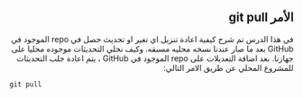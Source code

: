 ## <div dir=rtl> الأمر git pull </div>


<div dir=rtl>
في هذا الدرس تم شرح كيفية اعادة تنزيل اي تغير او تحديث حصل في  repo الموجود في GitHub بعد ما صار عندنا نسخه محليه مسبقه. وكيف نخلي التحديثات موجوده محليا على جهازنا. 
بعد اضافة التعديلات على  repo الموجود في GitHub ، يتم اعادة جلب التحديثات للمشروع المحلي عن طريق الامر التالي: <br/> 

</div>

```git pull ```

